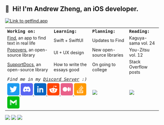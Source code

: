 ## 👋 Hi! I'm Andrew Zheng, an iOS developer.

<a href="https://getfind.app"><img src="https://raw.githubusercontent.com/aheze/aheze/master/Assets/FindHeader.png" alt="Link to getfind.app"></a>

<table>
<tr>
<td colspan="2">
<strong><samp>Working on:</samp></strong>
</td>
<td colspan="2">
<strong><samp>Learning:</samp></strong>
</td>
<td colspan="2">
<strong><samp>Planning:</samp></strong>
</td>
<td colspan="2">
<strong><samp>Reading:</samp></strong>
</td>
</tr>

<tr>
<td colspan="2">
<a href="https://getfind.app">Find</a>, an app to find text in real life
</td>
<td colspan="2">
Swift + SwiftUI
</td>
<td colspan="2">
Updates to Find
</td>
<td colspan="2">
Kaguya-sama vol. 24
</td>
</tr>



<tr>
<td colspan="2">
<a href="https://github.com/aheze/Popovers">Popovers</a>, an open-source library
</td>
<td colspan="2">
UI + UX design
</td>
<td colspan="2">
New open-source libraries
</td>
<td colspan="2">
You-Zitsu vol. 12
</td>
</tr>

<tr>
<td colspan="2">
<a href="https://github.com/aheze/SupportDocs">SupportDocs</a>, an open-source library
</td>
<td colspan="2">
How to write the essays good
</td>
<td colspan="2">
On going to college
</td>
<td colspan="2">
Stack Overflow posts
</td>
</tr>


  
<tr>
<td colspan="4">
<em><samp>Find me in my <a href="https://discord.gg/Pmq8fYcus2">Discord Server</a> :)</samp></em>
</td>

<td colspan="2" rowspan="2">
<a href="https://github-readme-stats.vercel.app/api?username=aheze&count_private=true&show_icons=true&custom_title=My%20GitHub%20Stats">
<img src="https://github-readme-stats.vercel.app/api?username=aheze&count_private=true&show_icons=true&custom_title=My%20GitHub%20Stats">
</a>
</td>
  
<td colspan="2" rowspan="2">
<a href="https://github-readme-stats.vercel.app/api/top-langs/?username=aheze&langs_count=8&layout=compact">
<img src="https://github-readme-stats.vercel.app/api/top-langs/?username=aheze&langs_count=8&layout=compact">
</a>
</td>


</td>
</tr>

<tr>
<td colspan="4">
<a href="https://twitter.com/aheze0">
<img src="https://raw.githubusercontent.com/aheze/aheze/master/Assets/Twitter.svg" width="40">
</a>
<a href="https://discord.gg/Pmq8fYcus2">
<img src="https://raw.githubusercontent.com/aheze/aheze/master/Assets/Discord.svg" width="40">
</a>
<a href="https://www.linkedin.com/in/aheze/">
<img src="https://raw.githubusercontent.com/aheze/aheze/master/Assets/LinkedIn.svg" width="40">
</a>
<a href="https://www.reddit.com/user/aheze">
<img src="https://raw.githubusercontent.com/aheze/aheze/master/Assets/Reddit.svg" width="40">
</a>
<a href="https://aheze.medium.com/">
<img src="https://raw.githubusercontent.com/aheze/aheze/master/Assets/Medium.svg" width="40">
</a>
<a href="https://stackoverflow.com/users/14351818/">
<img src="https://raw.githubusercontent.com/aheze/aheze/master/Assets/StackOverflow.svg" width="40">
</a>
<a href="mailto:aheze@getfind.app">
<img src="https://raw.githubusercontent.com/aheze/aheze/master/Assets/Email.svg" width="40">
</a>
</td>

</table>

<a href="https://discord.gg/Pmq8fYcus2"><img src="https://img.shields.io/discord/807790675998277672?color=00b035&label=Discord"></a> <a href="https://stackoverflow.com/users/14351818/aheze"><img src="https://img.shields.io/badge/Stack%20Overflow-14.1k-F47F24"></a> <a href="#"><img src="https://komarev.com/ghpvc/?username=aheze&color=00aeef&label=Profile%20Views"></a>

  





